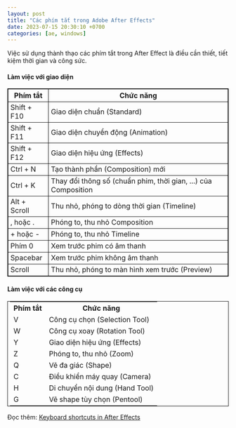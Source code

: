 ```yaml
---
layout: post
title: "Các phím tắt trong Adobe After Effects"
date: 2023-07-15 20:30:10 +0700
categories: [ae, windows]
---
```


Việc sử dụng thành thạo các phím tắt trong After Effect là điều cần thiết, tiết kiệm thời gian và công sức.  

#### Làm việc với giao diện
<table style="border: 1px solid;">
    <tr>
        <th style="text-align: center; border: 1px solid; border-spacing: 2px;">Phím tắt</th>
        <th style="text-align: center; border: 1px solid; border-spacing: 2px;">Chức năng</th>
    </tr>
    <tr >
        <td style="border: 1px solid; padding-left: 5px; padding-right: 5px;">Shift + F10</td>
        <td style="border: 1px solid; padding-left: 5px; padding-right: 5px;">Giao diện chuẩn (Standard)</td>
    </tr>
    <tr>
        <td style="border: 1px solid; padding-left: 5px; padding-right: 5px;">Shift + F11</td>
        <td style="border: 1px solid; padding-left: 5px; padding-right: 5px;">Giao diện chuyển động (Animation)</td>
    </tr>
    <tr>
        <td style="border: 1px solid; padding-left: 5px; padding-right: 5px;">Shift + F12</td>
        <td style="border: 1px solid; padding-left: 5px; padding-right: 5px;">Giao diện hiệu ứng (Effects)</td>
    </tr>
    <tr>
        <td style="border: 1px solid; padding-left: 5px; padding-right: 5px;">Ctrl + N</td>
        <td style="border: 1px solid; padding-left: 5px; padding-right: 5px;">Tạo thành phần (Composition) mới</td>
    </tr>
    <tr>
        <td style="border: 1px solid; padding-left: 5px; padding-right: 5px;">Ctrl + K</td>
        <td style="border: 1px solid; padding-left: 5px; padding-right: 5px;">Thay đổi thông số (chuẩn phim, thời gian, ...) của Composition</td>
    </tr>
    <tr>
        <td style="border: 1px solid; padding-left: 5px; padding-right: 5px;">Alt + Scroll</td>
        <td style="border: 1px solid; padding-left: 5px; padding-right: 5px;">Thu nhỏ, phóng to dòng thời gian (Timeline)</td>
    </tr>
    <tr>
        <td style="border: 1px solid; padding-left: 5px; padding-right: 5px;">, hoặc .</td>
        <td style="border: 1px solid; padding-left: 5px; padding-right: 5px;">Phóng to, thu nhỏ Composition</td>
    </tr>
    <tr>
        <td style="border: 1px solid; padding-left: 5px; padding-right: 5px;">+ hoặc -</td>
        <td style="border: 1px solid; padding-left: 5px; padding-right: 5px;">Phóng to, thu nhỏ Timeline</td>
    </tr>
    <tr>
        <td style="border: 1px solid; padding-left: 5px; padding-right: 5px;">Phím 0</td>
        <td style="border: 1px solid; padding-left: 5px; padding-right: 5px;">Xem trước phim có âm thanh</td>
    </tr>
    <tr>
        <td style="border: 1px solid; padding-left: 5px; padding-right: 5px;">Spacebar</td>
        <td style="border: 1px solid; padding-left: 5px; padding-right: 5px;">Xem trước phim không âm thanh</td>
    </tr>
    <tr>
        <td style="border: 1px solid; padding-left: 5px; padding-right: 5px;">Scroll</td>
        <td style="border: 1px solid; padding-left: 5px; padding-right: 5px;">Thu nhỏ, phóng to màn hình xem trước (Preview)</td>
    </tr>
</table>

#### Làm việc với các công cụ
<table style="border: 1px solid; padding-left: 5px; padding-right: 5px;">
    <tr>
        <th style="text-align: center;">Phím tắt</th>
        <th style="text-align: center;">Chức năng</th>
    </tr>
    <tr >
        <td>V</td>
        <td>Công cụ chọn (Selection Tool)</td>
    </tr>
    <tr>
        <td>W</td>
        <td>Công cụ xoay (Rotation Tool)</td>
    </tr>
    <tr>
        <td>Y</td>
        <td>Giao diện hiệu ứng (Effects)</td>
    </tr>
    <tr>
        <td>Z</td>
        <td>Phóng to, thu nhỏ (Zoom)</td>
    </tr>
    <tr>
        <td>Q</td>
        <td>Vẽ đa giác (Shape)</td>
    </tr>
    <tr>
        <td>C</td>
        <td>Điều khiển máy quay (Camera)</td>
    </tr>
    <tr>
        <td>H</td>
        <td>Di chuyển nội dung (Hand Tool)</td>
    </tr>
    <tr>
        <td>G</td>
        <td>Vẽ shape tùy chọn (Pentool)</td>
    </tr>
</table>


Đọc thêm: [Keyboard shortcuts in After Effects](https://helpx.adobe.com/after-effects/using/keyboard-shortcuts-reference.html)  
